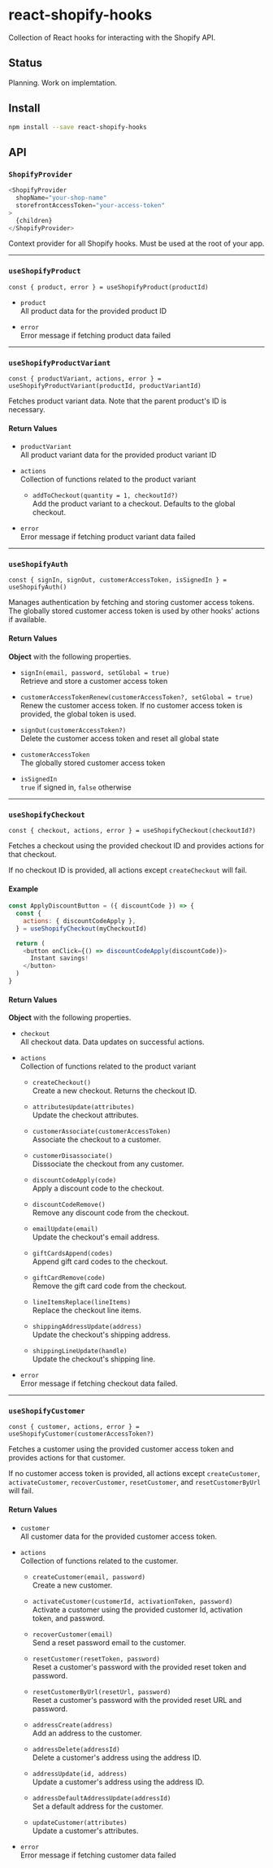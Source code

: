 # react-shopify-hooks

Collection of React hooks for interacting with the Shopify API.

## Status

Planning. Work on implemtation.

## Install

```sh
npm install --save react-shopify-hooks
```

## API

### `ShopifyProvider`

```js
<ShopifyProvider
  shopName="your-shop-name"
  storefrontAccessToken="your-access-token"
>
  {children}
</ShopifyProvider>
```

Context provider for all Shopify hooks. Must be used at the root of your app.

---

### `useShopifyProduct`

```
const { product, error } = useShopifyProduct(productId)
```

- `product`<br/>
  All product data for the provided product ID

- `error`<br/>
  Error message if fetching product data failed

---

### `useShopifyProductVariant`

```
const { productVariant, actions, error } = useShopifyProductVariant(productId, productVariantId)
```

Fetches product variant data. Note that the parent product's ID is necessary.

#### Return Values

- `productVariant`<br/>
  All product variant data for the provided product variant ID

- `actions`<br/>
  Collection of functions related to the product variant

  - `addToCheckout(quantity = 1, checkoutId?)`<br/>
    Add the product variant to a checkout. Defaults to the global checkout.

- `error`<br/>
  Error message if fetching product variant data failed

---

### `useShopifyAuth`

```
const { signIn, signOut, customerAccessToken, isSignedIn } = useShopifyAuth()
```

Manages authentication by fetching and storing customer access tokens. The
globally stored customer access token is used by other hooks' actions if
available.

#### Return Values

**Object** with the following properties.

- `signIn(email, password, setGlobal = true)`<br/>
  Retrieve and store a customer access token

- `customerAccessTokenRenew(customerAccessToken?, setGlobal = true)`<br/>
  Renew the customer access token. If no customer access token is provided, the
  global token is used.

- `signOut(customerAccessToken?)`<br/>
  Delete the customer access token and reset all global state

- `customerAccessToken`<br/>
  The globally stored customer access token

- `isSignedIn`<br/>
  `true` if signed in, `false` otherwise

---

### `useShopifyCheckout`

```
const { checkout, actions, error } = useShopifyCheckout(checkoutId?)
```

Fetches a checkout using the provided checkout ID and provides actions for that
checkout.

If no checkout ID is provided, all actions except `createCheckout` will fail.

#### Example

```js
const ApplyDiscountButton = ({ discountCode }) => {
  const {
    actions: { discountCodeApply },
  } = useShopifyCheckout(myCheckoutId)

  return (
    <button onClick={() => discountCodeApply(discountCode)}>
      Instant savings!
    </button>
  )
}
```

#### Return Values

**Object** with the following properties.

- `checkout`<br/>
  All checkout data. Data updates on successful actions.

- `actions`<br/>
  Collection of functions related to the product variant

  - `createCheckout()`<br/>
    Create a new checkout. Returns the checkout ID.

  - `attributesUpdate(attributes)`<br/>
    Update the checkout attributes.

  - `customerAssociate(customerAccessToken)`<br />
    Associate the checkout to a customer.

  - `customerDisassociate()`<br/>
    Disssociate the checkout from any customer.

  - `discountCodeApply(code)`<br/>
    Apply a discount code to the checkout.

  - `discountCodeRemove()`<br/>
    Remove any discount code from the checkout.

  - `emailUpdate(email)`<br/>
    Update the checkout's email address.

  - `giftCardsAppend(codes)`<br/>
    Append gift card codes to the checkout.

  - `giftCardRemove(code)`<br/>
    Remove the gift card code from the checkout.

  - `lineItemsReplace(lineItems)`<br/>
    Replace the checkout line items.

  - `shippingAddressUpdate(address)`<br/>
    Update the checkout's shipping address.

  - `shippingLineUpdate(handle)`<br/>
    Update the checkout's shipping line.

- `error`<br/>
  Error message if fetching checkout data failed.

---

### `useShopifyCustomer`

```
const { customer, actions, error } = useShopifyCustomer(customerAccessToken?)
```

Fetches a customer using the provided customer access token and provides
actions for that customer.

If no customer access token is provided, all actions except `createCustomer`,
`activateCustomer`, `recoverCustomer`, `resetCustomer`, and
`resetCustomerByUrl` will fail.

#### Return Values

- `customer`<br/>
  All customer data for the provided customer access token.

- `actions`<br/>
  Collection of functions related to the customer.

  - `createCustomer(email, password)`<br/>
    Create a new customer.

  - `activateCustomer(customerId, activationToken, password)`<br/>
    Activate a customer using the provided customer Id, activation token, and
    password.

  - `recoverCustomer(email)`<br/>
    Send a reset password email to the customer.

  - `resetCustomer(resetToken, password)`<br/>
    Reset a customer's password with the provided reset token and password.

  - `resetCustomerByUrl(resetUrl, password)`<br/>
    Reset a customer's password with the provided reset URL and password.

  - `addressCreate(address)`<br/>
    Add an address to the customer.

  - `addressDelete(addressId)`<br/>
    Delete a customer's address using the address ID.

  - `addressUpdate(id, address)`<br/>
    Update a customer's address using the address ID.

  - `addressDefaultAddressUpdate(addressId)`<br/>
    Set a default address for the customer.

  - `updateCustomer(attributes)`<br/>
    Update a customer's attributes.

- `error`<br/>
  Error message if fetching customer data failed
